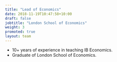 ```yaml
---
title: "Lead of Economics"
date: 2018-11-19T10:47:58+10:00
draft: false
jobtitle: "London School of Economics"
weight: 3
promoted: true
layout: team
---
```


- 10+ years of experience in teaching IB Economics.
- Graduate of London School of Economics.
